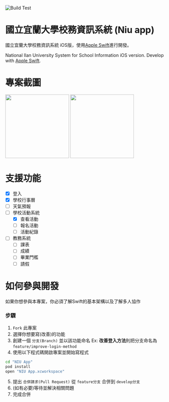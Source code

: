 ![Build Test](https://github.com/ken6078/NIU-App-iOS/workflows/Build%20Test/badge.svg)

# 國立宜蘭大學校務資訊系統 (Niu app)
國立宜蘭大學校務資訊系統 iOS版，使用[Apple Swift](https://developer.apple.com/swift/)進行開發。

National Ilan University System for School Information iOS version.
Develop with [Apple Swift](https://developer.apple.com/swift/).

# 專案截圖
<p float="left">
  <img src="https://github.com/ken6078/NIU-App-iOS/blob/feature/general-framework/screenshot/loginPage.png?raw=true" width="200" />
  <img src="https://github.com/ken6078/NIU-App-iOS/blob/feature/general-framework/screenshot/menuPage.png?raw=true" width="200" />
</p>

# 支援功能
 - [x] 登入
 - [x] 學校行事曆
 - [ ] 天氣預報
 - [ ] 學校活動系統
   - [X] 查看活動
   - [ ] 報名活動
   - [ ] 活動紀錄
 - [ ] 教務系統
   - [ ] 課表
   - [ ] 成績
   - [ ] 畢業門檻
   - [ ] 請假

# 如何參與開發
如果你想參與本專案，你必須了解Swift的基本架構以及了解多人協作

### 步驟
1. `Fork` 此專案
2. 選擇你想要寫(改善)的功能
3. 創建一個 `分支(Branch)` 並以該功能命名
   Ex: **改善登入方法**則把分支命名為 `feature/improve-login-method`
4. 使用以下程式碼開啟專案並開始寫程式
``` bash
cd "NIU App"
pod install
open "NIU App.xcworkspace"
```
5. 提出 `合併請求(Pull Request)` 從 `feature分支` 合併到 `develop分支`
6. (如有必要)等待並解決相關問題
7. 完成合併
